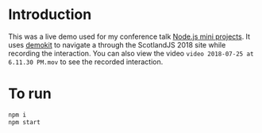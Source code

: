 
# Introduction

This was a live demo used for my conference talk [Node.js mini projects](https://umaar.github.io/node-mini-projects-talk/index.html#/). It uses [demokit](https://github.com/runkitdev/demokit) to navigate a through the ScotlandJS 2018 site while recording the interaction. You can also view the video `video 2018-07-25 at 6.11.30 PM.mov` to see the recorded interaction.

# To run

```sh
npm i
npm start
```